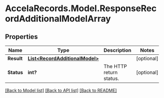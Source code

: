 # AccelaRecords.Model.ResponseRecordAdditionalModelArray
## Properties

Name | Type | Description | Notes
------------ | ------------- | ------------- | -------------
**Result** | [**List&lt;RecordAdditionalModel&gt;**](RecordAdditionalModel.md) |  | [optional] 
**Status** | **int?** | The HTTP return status. | [optional] 

[[Back to Model list]](../README.md#documentation-for-models) [[Back to API list]](../README.md#documentation-for-api-endpoints) [[Back to README]](../README.md)

